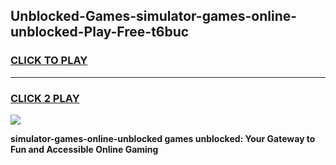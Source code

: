 
## Unblocked-Games-simulator-games-online-unblocked-Play-Free-t6buc
<h3>
<a href="https://premium76.site?title=simulator-games-online-unblocked&ref=19M">CLICK TO PLAY</a></h3>
<hr>

<h3>
<a href="https://premium76.site?title=simulator-games-online-unblocked&ref=19M">CLICK 2 PLAY</a>
  
</h3>

<a href="https://premium76.site?title=simulator-games-online-unblocked&ref=19M"><img src="https://clearcache.store/games.png"></a>


**simulator-games-online-unblocked games unblocked: Your Gateway to Fun and Accessible Online Gaming**
